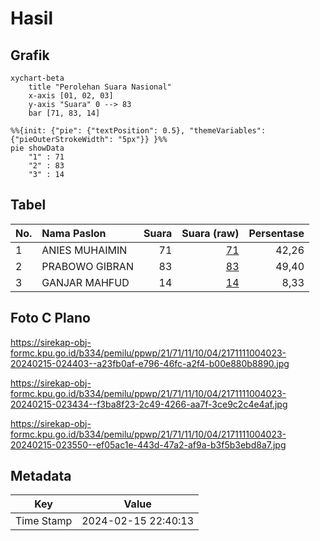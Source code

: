 # Hasil

## Grafik

```mermaid
xychart-beta
    title "Perolehan Suara Nasional"
    x-axis [01, 02, 03]
    y-axis "Suara" 0 --> 83
    bar [71, 83, 14]
```

```mermaid
%%{init: {"pie": {"textPosition": 0.5}, "themeVariables": {"pieOuterStrokeWidth": "5px"}} }%%
pie showData
    "1" : 71
    "2" : 83
    "3" : 14
```

## Tabel

| No. | Nama Paslon    | Suara | Suara (raw) | Persentase |
|:--- |:-------------- | -----:| -----------:| ----------:|
| 1   | ANIES MUHAIMIN | 71    | [71][p-1]   | 42,26      |
| 2   | PRABOWO GIBRAN | 83    | [83][p-2]   | 49,40      |
| 3   | GANJAR MAHFUD  | 14    | [14][p-3]   | 8,33       |


[p-1]: https://github.com/gigit-pemilu/pemilu-2024/blob/main/pilpres/hitung-suara/sub/21-kepulauan-riau/sub/71-kota-batam/sub/11-sagulung/sub/1004-sagulung-kota/sub/023-tps/sub/paslon-1.txt
[p-2]: https://github.com/gigit-pemilu/pemilu-2024/blob/main/pilpres/hitung-suara/sub/21-kepulauan-riau/sub/71-kota-batam/sub/11-sagulung/sub/1004-sagulung-kota/sub/023-tps/sub/paslon-2.txt
[p-3]: https://github.com/gigit-pemilu/pemilu-2024/blob/main/pilpres/hitung-suara/sub/21-kepulauan-riau/sub/71-kota-batam/sub/11-sagulung/sub/1004-sagulung-kota/sub/023-tps/sub/paslon-3.txt

## Foto C Plano

https://sirekap-obj-formc.kpu.go.id/b334/pemilu/ppwp/21/71/11/10/04/2171111004023-20240215-024403--a23fb0af-e796-46fc-a2f4-b00e880b8890.jpg

https://sirekap-obj-formc.kpu.go.id/b334/pemilu/ppwp/21/71/11/10/04/2171111004023-20240215-023434--f3ba8f23-2c49-4266-aa7f-3ce9c2c4e4af.jpg

https://sirekap-obj-formc.kpu.go.id/b334/pemilu/ppwp/21/71/11/10/04/2171111004023-20240215-023550--ef05ac1e-443d-47a2-af9a-b3f5b3ebd8a7.jpg


## Metadata

| Key        | Value               |
| ---------- | ------------------- |
| Time Stamp | 2024-02-15 22:40:13 |



